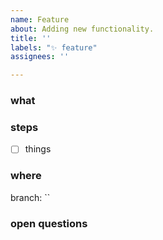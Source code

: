 ```yaml
---
name: Feature
about: Adding new functionality.
title: ''
labels: "✨ feature"
assignees: ''

---
```


### what

### steps
 - [ ] things

### where
branch: ``

### open questions
